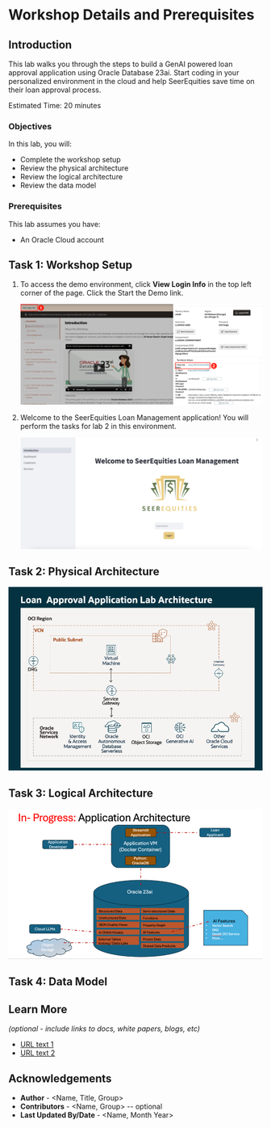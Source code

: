 # Workshop Details and Prerequisites

## Introduction

This lab walks you through the steps to build a GenAI powered loan approval application using Oracle Database 23ai. Start coding in your personalized environment in the cloud and help SeerEquities save time on their loan approval process.

Estimated Time: 20 minutes

### Objectives

In this lab, you will:
* Complete the workshop setup
* Review the physical architecture
* Review the logical architecture
* Review the data model

### Prerequisites

This lab assumes you have:
* An Oracle Cloud account


## Task 1: Workshop Setup

1. To access the demo environment, click **View Login Info** in the top left corner of the page. Click the Start the Demo link.

    ![Click the Start Demo Link](./images/start-demo.png " ")

2. Welcome to the SeerEquities Loan Management application! You will perform the tasks for lab 2 in this environment. 

    ![Homepage](./images/app-home.png " ")

## Task 2: Physical Architecture 

![Login](./images/physical.png " ")

## Task 3: Logical Architecture 

![Login](./images/logical.png " ")

## Task 4: Data Model 

## Learn More

*(optional - include links to docs, white papers, blogs, etc)*

* [URL text 1](http://docs.oracle.com)
* [URL text 2](http://docs.oracle.com)

## Acknowledgements
* **Author** - <Name, Title, Group>
* **Contributors** -  <Name, Group> -- optional
* **Last Updated By/Date** - <Name, Month Year>
